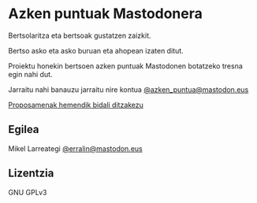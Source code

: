 # Azken puntuak Mastodonera

Bertsolaritza eta bertsoak gustatzen zaizkit. 

Bertso asko eta asko buruan eta ahopean izaten ditut.

Proiektu honekin bertsoen azken puntuak Mastodonen botatzeko tresna egin nahi dut.

Jarraitu nahi banauzu jarraitu nire kontua [@azken_puntua@mastodon.eus](https://mastodon.eus/@azken_puntua)

[Proposamenak hemendik bidali ditzakezu](https://github.com/erral/azken_puntua/issues/new?assignees=erral&labels=enhancement&projects=&template=bidali-azken-puntua.md&title=Azken+puntu+berria)


## Egilea

Mikel Larreategi
[@erralin@mastodon.eus](https://mastodon.eus/@erralin)

## Lizentzia

GNU GPLv3

